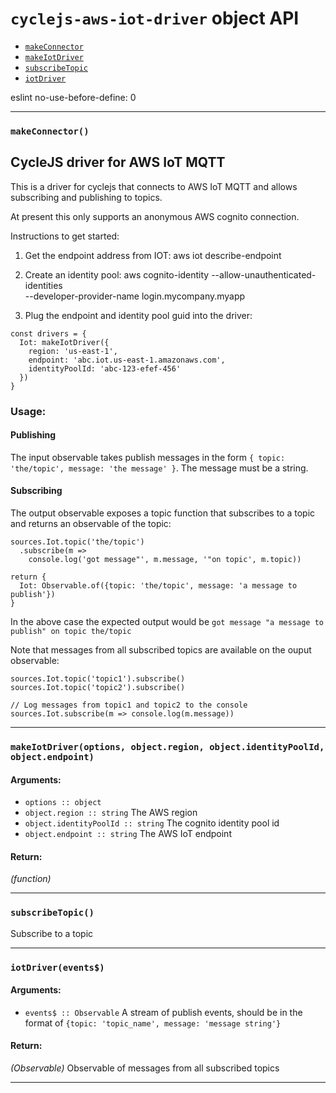 
# `cyclejs-aws-iot-driver` object API

- [`makeConnector`](#makeConnector)
- [`makeIotDriver`](#makeIotDriver)
- [`subscribeTopic`](#subscribeTopic)
- [`iotDriver`](#iotDriver)

eslint no-use-before-define: 0

- - -

### <a id="makeConnector"></a> `makeConnector()`

## CycleJS driver for AWS IoT MQTT

This is a driver for cyclejs that connects to AWS IoT MQTT and allows
subscribing and publishing to topics.

At present this only supports an anonymous AWS cognito connection.

Instructions to get started:

1. Get the endpoint address from IOT:
  aws iot describe-endpoint

2. Create an identity pool:
  aws cognito-identity --allow-unauthenticated-identities \
  --developer-provider-name login.mycompany.myapp

3. Plug the endpoint and identity pool guid into the driver:

```
const drivers = {
  Iot: makeIotDriver({
    region: 'us-east-1',
    endpoint: 'abc.iot.us-east-1.amazonaws.com',
    identityPoolId: 'abc-123-efef-456'
  })
}
```

### Usage:

#### Publishing

The input observable takes publish messages in the form ```{ topic:
'the/topic', message: 'the message' }```. The message must be a string.

#### Subscribing

The output observable exposes a topic function that subscribes to a topic and
returns an observable of the topic:

```
sources.Iot.topic('the/topic')
  .subscribe(m =>
    console.log('got message"', m.message, '"on topic', m.topic))

return {
  Iot: Observable.of({topic: 'the/topic', message: 'a message to publish'})
}
```

In the above case the expected output would be ```got message "a message to
publish" on topic the/topic```

Note that messages from all subscribed topics are available on the ouput
observable:

```
sources.Iot.topic('topic1').subscribe()
sources.Iot.topic('topic2').subscribe()

// Log messages from topic1 and topic2 to the console
sources.Iot.subscribe(m => console.log(m.message))
```

- - -

### <a id="makeIotDriver"></a> `makeIotDriver(options, object.region, object.identityPoolId, object.endpoint)`

#### Arguments:

- `options :: object`
- `object.region :: string` The AWS region
- `object.identityPoolId :: string` The cognito identity pool id
- `object.endpoint :: string` The AWS IoT endpoint

#### Return:

*(function)* 

- - -

### <a id="subscribeTopic"></a> `subscribeTopic()`

Subscribe to a topic

- - -

### <a id="iotDriver"></a> `iotDriver(events$)`

#### Arguments:

- `events$ :: Observable` A stream of publish events, should be in the   format of ```{topic: 'topic_name', message: 'message string'}```

#### Return:

*(Observable)* Observable of messages from all subscribed topics

- - -

